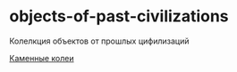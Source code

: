 # objects-of-past-civilizations

Колелкция объектов от прошлых цифилизаций

[Каменные колеи](./c008749d-f328-490e-90a9-56cbf26e35b4.md)